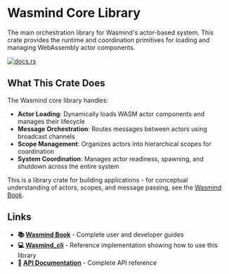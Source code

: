# Wasmind Core Library

The main orchestration library for Wasmind's actor-based system. This crate provides the runtime and coordination primitives for loading and managing WebAssembly actor components.

[![docs.rs](https://docs.rs/Wasmind/badge.svg)](https://docs.rs/Wasmind)

## What This Crate Does

The Wasmind core library handles:
- **Actor Loading**: Dynamically loads WASM actor components and manages their lifecycle
- **Message Orchestration**: Routes messages between actors using broadcast channels
- **Scope Management**: Organizes actors into hierarchical scopes for coordination
- **System Coordination**: Manages actor readiness, spawning, and shutdown across the entire system

This is a library crate for building applications - for conceptual understanding of actors, scopes, and message passing, see the [Wasmind Book](https://silasmarvin.github.io/wasmind/concepts.html).

## Links

- **📚 [Wasmind Book](https://silasmarvin.github.io/wasmind/)** - Complete user and developer guides
- **💻 [Wasmind_cli](../Wasmind_cli/)** - Reference implementation showing how to use this library
- **📖 [API Documentation](https://docs.rs/Wasmind)** - Complete API reference